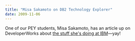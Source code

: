 ```yaml
---
title: "Misa Sakamoto on DB2 Technology Explorer"
date: 2009-11-06
---
```

One of our PEY students, Misa Sakamoto, has an article up on DeveloperWorks about <a href="http://www.ibm.com/developerworks/data/library/techarticle/dm-0911techexplorerdb2auth/index.html">the stuff she's doing at IBM</a>—yay!

